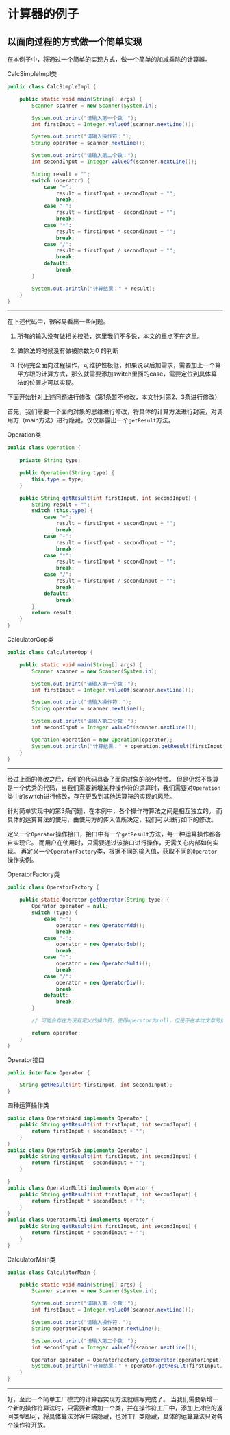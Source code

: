 # 计算器的例子

## 以面向过程的方式做一个简单实现
在本例子中，将通过一个简单的实现方式，做一个简单的加减乘除的计算器。

CalcSimpleImpl类
```java
public class CalcSimpleImpl {

    public static void main(String[] args) {
        Scanner scanner = new Scanner(System.in);

        System.out.print("请输入第一个数：");
        int firstInput = Integer.valueOf(scanner.nextLine());

        System.out.print("请输入操作符：");
        String operator = scanner.nextLine();

        System.out.print("请输入第二个数：");
        int secondInput = Integer.valueOf(scanner.nextLine());

        String result = "";
        switch (operator) {
            case "+":
                result = firstInput + secondInput + "";
                break;
            case "-":
                result = firstInput - secondInput + "";
                break;
            case "*":
                result = firstInput * secondInput + "";
                break;
            case "/":
                result = firstInput / secondInput + "";
                break;
            default:
                break;
        }

        System.out.println("计算结果：" + result);
    }
}
```
---
在上述代码中，很容易看出一些问题。

1. 所有的输入没有做相关校验，这里我们不多说，本文的重点不在这里。

2. 做除法的时候没有做被除数为0 的判断

3. 代码完全面向过程操作，可维护性极低，如果说以后加需求，需要加上一个算平方跟的计算方式，那么就需要添加switch里面的case，需要定位到具体算法的位置才可以实现。

下面开始针对上述问题进行修改（第1条暂不修改，本文针对第2、3条进行修改）

首先，我们需要一个面向对象的思维进行修改，将具体的计算方法进行封装，对调用方（main方法）进行隐藏，仅仅暴露出一个```getResult```方法。

Operation类
```java
public class Operation {
    
    private String type;

    public Operation(String type) {
        this.type = type;
    }

    public String getResult(int firstInput, int secondInput) {
        String result = "";
        switch (this.type) {
            case "+":
                result = firstInput + secondInput + "";
                break;
            case "-":
                result = firstInput - secondInput + "";
                break;
            case "*":
                result = firstInput * secondInput + "";
                break;
            case "/":
                result = firstInput / secondInput + "";
                break;
            default:
                break;
        }
        return result;
    }
}
```
CalculatorOop类
```java
public class CalculatorOop {

    public static void main(String[] args) {
        Scanner scanner = new Scanner(System.in);

        System.out.print("请输入第一个数：");
        int firstInput = Integer.valueOf(scanner.nextLine());

        System.out.print("请输入操作符：");
        String operator = scanner.nextLine();

        System.out.print("请输入第二个数：");
        int secondInput = Integer.valueOf(scanner.nextLine());

        Operation operation = new Operation(operator);
        System.out.println("计算结果：" + operation.getResult(firstInput, secondInput));
    }
}
```
---
经过上面的修改之后，我们的代码具备了面向对象的部分特性。
但是仍然不能算是一个优秀的代码，当我们需要新增某种操作符的运算时，我们需要对```Operation```类中的switch进行修改，存在更改到其他运算符的实现的风险。


针对简单实现中的第3条问题，在本例中，各个操作符算法之间是相互独立的。
而具体的运算算法的使用，由使用方的传入值所决定，我们可以进行如下的修改。

定义一个```Operator```操作接口，接口中有一个```getResult```方法，每一种运算操作都各自实现它。
而用户在使用时，只需要通过该接口进行操作，无需关心内部如何实现。
再定义一个```OperatorFactory```类，根据不同的输入值，获取不同的```Operator```操作实例。

OperatorFactory类
```java
public class OperatorFactory {

    public static Operator getOperator(String type) {
        Operator operator = null;
        switch (type) {
            case "+":
                operator = new OperatorAdd();
                break;
            case "-":
                operator = new OperatorSub();
                break;
            case "*":
                operator = new OperatorMulti();
                break;
            case "/":
                operator = new OperatorDiv();
                break;
            default:
                break;
        }

        // 可能会存在为没有定义的操作符，使得operator为null，但是不在本次文章的重点中

        return operator;
    }
}
```
Operator接口
```java
public interface Operator {

    String getResult(int firstInput, int secondInput);
}
```
四种运算操作类
```java
public class OperatorAdd implements Operator {
    public String getResult(int firstInput, int secondInput) {
        return firstInput + secondInput + "";
    }
}
public class OperatorSub implements Operator {
    public String getResult(int firstInput, int secondInput) {
        return firstInput - secondInput + "";
    }

}
public class OperatorMulti implements Operator {
    public String getResult(int firstInput, int secondInput) {
        return firstInput * secondInput + "";
    }
}
public class OperatorMulti implements Operator {
    public String getResult(int firstInput, int secondInput) {
        return firstInput * secondInput + "";
    }
}
```
CalculatorMain类
```java
public class CalculatorMain {

    public static void main(String[] args) {
        Scanner scanner = new Scanner(System.in);

        System.out.print("请输入第一个数：");
        int firstInput = Integer.valueOf(scanner.nextLine());

        System.out.print("请输入操作符：");
        String operatorInput = scanner.nextLine();

        System.out.print("请输入第二个数：");
        int secondInput = Integer.valueOf(scanner.nextLine());

        Operator operator = OperatorFactory.getOperator(operatorInput);
        System.out.println("计算结果：" + operator.getResult(firstInput, secondInput));
    }
}
```
---

好，至此一个简单工厂模式的计算器实现方法就编写完成了。
当我们需要新增一个新的操作符算法时，只需要新增加一个类，并在操作符工厂中，添加上对应的返回类型即可，将具体算法对客户端隐藏，也对工厂类隐藏，具体的运算算法只对各个操作符开放。